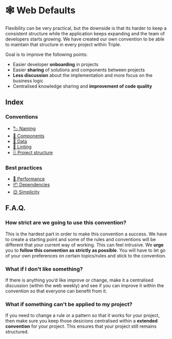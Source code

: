 # 🕸️ Web Defaults

Flexibility can be very practical, but the downside is that its harder to keep a consistent structure while the application keeps expanding and the team of developers starts growing. We have created our own convention to be able to maintain that structure in every project within Triple.

Goal is to improve the following points:

- Easier developer **onboarding** in projects
- Easier **sharing** of solutions and components between projects
- **Less discussion** about the implementation and more focus on the business logic
- Centralised knowledge sharing and **improvement of code quality**

## Index

### Conventions

- [🏷️ Naming](naming.md)
- [🧱 Components](components.md)
- [📡 Data](data.md)
- [🤖 Linting](linting.md)
- [🗄️ Project structure](project-structure.md)

### Best practices

- [🏃 Performance](performance.md)
- [📦 Dependencies](dependencies.md)
- [😌 Simplicity](simplicity.md)

## F.A.Q.

### How strict are we going to use this convention?

This is the hardest part in order to make this convention a success. We have to create a starting point and some of the rules and conventions will be different that your current way of working. This can feel intrusive. We **urge** you to **follow this convention as strictly as possible**. You will have to let go of your own preferences on certain topics/rules and stick to the convention.

### What if I don't like something?

If there is anything you’d like improve or change, make it a centralised discussion (within the web weekly) and see if you can improve it within the convention so that everyone can benefit from it.

### What if something can't be applied to my project?

If you need to change a rule or a pattern so that it works for your project, then make sure you keep those desicions centralised within a **extended convention** for your project. This ensures that your project still remains structured.
